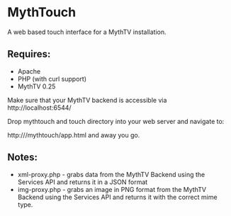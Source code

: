 MythTouch
=========
A web based touch interface for a MythTV installation.

Requires:
---------
* Apache
* PHP (with curl support)
* MythTV 0.25
    
Make sure that your MythTV backend is accessible via http://localhost:6544/

Drop mythtouch and touch directory into your web server and navigate to:

http://<server-url>/mythtouch/app.html and away you go.

Notes:
------
- xml-proxy.php - grabs data from the MythTV Backend using the Services API and returns it in a JSON format
- img-proxy.php - grabs an image in PNG format from the MythTV Backend using the Services API and returns it with the correct mime type.

